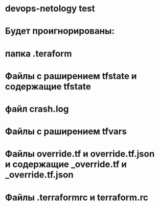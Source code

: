# devops-netology test
# Будет проигнорированы:
# папка .teraform
# Файлы с раширением tfstate и содержащие tfstate
# файл crash.log
# Файлы с раширением tfvars 
# Файлы override.tf и override.tf.json и содержащие _override.tf и _override.tf.json
# Файлы .terraformrc и terraform.rc
#
